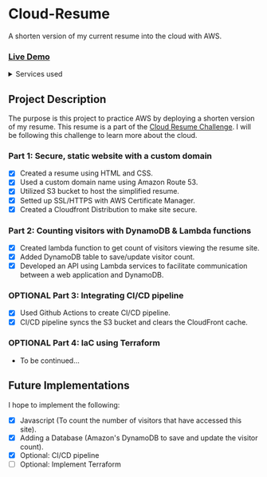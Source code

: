 # Cloud-Resume 
A shorten version of my current resume into the cloud with AWS. 
### [Live Demo](https://han-pham-resume.click/)

<details>
<summary>Services used</summary>
<br>
  <ul>
    <li>Amazon Route 53</li>
    <li>S3</li>
    <li>Certificate Manager</li>
    <li>Cloudfront</li>
    <li>Lambda</li>
    <li>DynamoDB</li>
    <li>Github Actions</li>
  <ul>
</details>

## Project Description 
The purpose is this project to practice AWS by deploying a shorten version of my resume. This resume is a part of the [Cloud Resume Challenge](https://cloudresumechallenge.dev/docs/the-challenge/aws/). I will be following this challenge to learn more about the cloud. 
### Part 1: Secure, static website with a custom domain 
- [x] Created a resume using HTML and CSS.
- [x] Used a custom domain name using Amazon Route 53.
- [x] Utilized S3 bucket to host the simplified resume.
- [x] Setted up SSL/HTTPS with AWS Certificate Manager. 
- [x] Created a Cloudfront Distribution to make site secure.
### Part 2: Counting visitors with DynamoDB & Lambda functions
- [x] Created lambda function to get count of visitors viewing the resume site.
- [x] Added DynamoDB table to save/update visitor count.
- [x] Developed an API using Lambda services to facilitate communication between a web application and DynamoDB.
### OPTIONAL Part 3: Integrating CI/CD pipeline 
- [x] Used Github Actions to create CI/CD pipeline.
- [x] CI/CD pipeline syncs the S3 bucket and clears the CloudFront cache.  
### OPTIONAL Part 4: IaC using Terraform
- To be continued...

## Future Implementations 
I hope to implement the following:
- [x] Javascript (To count the number of visitors that have accessed this site).
- [x] Adding a Database (Amazon's DynamoDB to save and update the visitor count).
- [x] Optional: CI/CD pipeline
- [ ] Optional: Implement Terraform  
